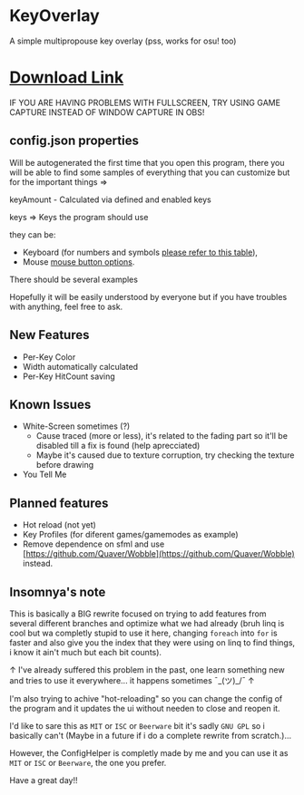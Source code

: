 
# KeyOverlay
 A simple multipropouse key overlay (pss, works for osu! too)

# [Download Link](https://github.com/insomnyawolf/KeyOverlay/releases/)
IF YOU ARE HAVING PROBLEMS WITH FULLSCREEN, TRY USING GAME CAPTURE INSTEAD OF WINDOW CAPTURE IN OBS!


## config.json properties

Will be autogenerated the first time that you open this program, there you will be able to find some samples of everything that you can customize but for the important things =>

keyAmount - Calculated via defined and enabled keys

keys => Keys the program should use

they can be:
* Keyboard (for numbers and symbols [please refer to this table](https://www.sfml-dev.org/documentation/2.5.1/classsf_1_1Keyboard.php#acb4cacd7cc5802dec45724cf3314a142)),
* Mouse [mouse button options](https://www.sfml-dev.org/documentation/2.5.1/classsf_1_1Mouse.php#a4fb128be433f9aafe66bc0c605daaa90).

There should be several examples

Hopefully it will be easily understood by everyone but if you have troubles with anything, feel free to ask.

## New Features

* Per-Key Color
* Width automatically calculated
* Per-Key HitCount saving

## Known Issues

* White-Screen sometimes (?)
  * Cause traced (more or less), it's related to the fading part so it'll be disabled till a fix is found (help aprecciated)
  * Maybe it's caused due to texture corruption, try checking the texture before drawing
* You Tell Me

## Planned features

* Hot reload (not yet)
* Key Profiles (for diferent games/gamemodes as example)
* Remove dependence on sfml and use [https://github.com/Quaver/Wobble](https://github.com/Quaver/Wobble) instead.

## Insomnya's note

This is basically a BIG rewrite focused on trying to add features from several different branches and optimize what we had already (bruh linq is cool but wa completly stupid to use it here, changing ``foreach`` into ``for`` is faster and also give you the index that they were using on linq to find things, i know it ain't much but each bit counts).

↑ I've already suffered this problem in the past, one learn something new and tries to use it everywhere... it happens sometimes ¯\_(ツ)_/¯ ↑

I'm also trying to achive "hot-reloading" so you can change the config of the program and it updates the ui without needen to close and reopen it.

I'd like to sare this as ``MIT`` or ``ISC`` or ``Beerware`` bit it's sadly ``GNU GPL`` so i basically can't (Maybe in a future if i do a complete rewrite from scratch.)...

However, the ConfigHelper is completly made by me and you can use it as ``MIT`` or ``ISC`` or ``Beerware``, the one you prefer.

Have a great day!!
